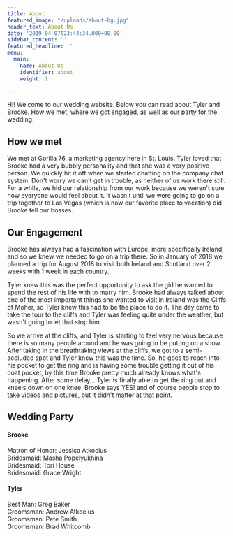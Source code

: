```yaml
---
title: About
featured_image: "/uploads/about-bg.jpg"
header_text: About Us
date: '2019-04-07T23:44:34.000+00:00'
sidebar_content: ''
featured_headline: ''
menu:
  main:
    name: About Us
    identifier: about
    weight: 1

---
```

Hi! Welcome to our wedding website. Below you can read about Tyler and Brooke. How we met, where we got engaged, as well as our party for the wedding.

## How we met

We met at Gorilla 76, a marketing agency here in St. Louis. Tyler loved that Brooke had a very bubbly personality and that she was a very positive person. We quickly hit it off when we started chatting on the company chat system. Don't worry we can't get in trouble, as neither of us work there still. For a while, we hid our relationship from our work because we weren't sure how everyone would feel about it. It wasn't until we were going to go on a trip together to Las Vegas (which is now our favorite place to vacation) did Brooke tell our bosses.

## Our Engagement

Brooke has always had a fascination with Europe, more specifically Ireland, and so we knew we needed to go on a trip there. So in January of 2018 we planned a trip for August 2018 to visit both Ireland and Scotland over 2 weeks with 1 week in each country.

Tyler knew this was the perfect opportunity to ask the girl he wanted to spend the rest of his life with to marry him. Brooke had always talked about one of the most important things she wanted to visit in Ireland was the Cliffs of Moher, so Tyler knew this had to be the place to do it. The day came to take the tour to the cliffs and Tyler was feeling quite under the weather, but wasn't going to let that stop him.

So we arrive at the cliffs, and Tyler is starting to feel very nervous because there is so many people around and he was going to be putting on a show. After taking in the breathtaking views at the cliffs, we got to a semi-secluded spot and Tyler knew this was the time. So, he goes to reach into his pocket to get the ring and is having some trouble getting it out of his coat pocket, by this time Brooke pretty much already knows what's happening. After some delay... Tyler is finally able to get the ring out and kneels down on one knee. Brooke says YES! and of course people stop to take videos and pictures, but it didn't matter at that point.

## Wedding Party

#### Brooke

Matron of Honor: Jessica Atkocius  
Bridesmaid: Masha Popelyukhina  
Bridesmaid: Tori House  
Bridesmaid: Grace Wright

#### Tyler

Best Man: Greg Baker  
Groomsman: Andrew Atkocius  
Groomsman: Pete Smith  
Groomsman: Brad Whitcomb